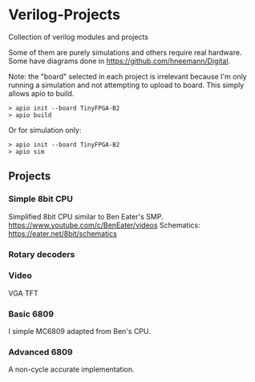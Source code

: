 # Verilog-Projects
Collection of verilog modules and projects

Some of them are purely simulations and others require real hardware.
Some have diagrams done in https://github.com/hneemann/Digital.

Note: the "board" selected in each project is irrelevant because I'm only running a simulation and not attempting to upload to board. This simply allows apio to build.

```
> apio init --board TinyFPGA-B2
> apio build
```

Or for simulation only:
```
> apio init --board TinyFPGA-B2
> apio sim
```

## Projects

### Simple 8bit CPU
Simplified 8bit CPU similar to Ben Eater's SMP. https://www.youtube.com/c/BenEater/videos
Schematics: https://eater.net/8bit/schematics

### Rotary decoders

### Video
VGA
TFT

### Basic 6809
I simple MC6809 adapted from Ben's CPU.

### Advanced 6809
A non-cycle accurate implementation.